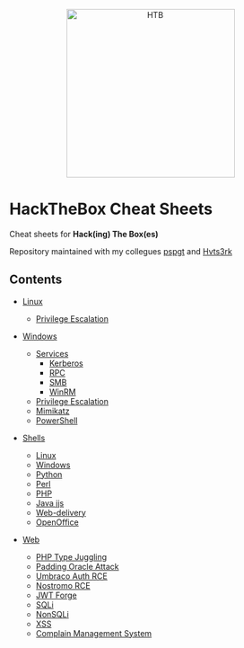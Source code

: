 <p align="center">
  <img src="https://github.com/lorenzoinvidia/HTB-CheatSheets/blob/master/src/htb.png" alt="HTB" width="300" />
</p>

# HackTheBox Cheat Sheets
Cheat sheets for **Hack(ing) The Box(es)**

Repository maintained with my collegues [pspgt](https://github.com/pspgt) and [Hvts3rk](https://github.com/Hvts3rk)


## Contents

- [Linux](https://github.com/lorenzoinvidia/HackTheBox-CheatSheets/wiki/Linux)
    * [Privilege Escalation](https://github.com/lorenzoinvidia/HackTheBox-CheatSheets/wiki/Linux#Privilege-Escalation)
    
- [Windows](https://github.com/lorenzoinvidia/HackTheBox-CheatSheets/wiki/Windows)
    * [Services](https://github.com/lorenzoinvidia/HackTheBox-CheatSheets/wiki/Windows#Services)
        * [Kerberos](https://github.com/lorenzoinvidia/HackTheBox-CheatSheets/wiki/Windows#Kerberos)
        * [RPC](https://github.com/lorenzoinvidia/HackTheBox-CheatSheets/wiki/Windows#RPC)
        * [SMB](https://github.com/lorenzoinvidia/HackTheBox-CheatSheets/wiki/Windows#SMB)
        * [WinRM](https://github.com/lorenzoinvidia/HackTheBox-CheatSheets/wiki/Windows#WinRM)
    * [Privilege Escalation](https://github.com/lorenzoinvidia/HackTheBox-CheatSheets/wiki/Windows#Privilege-Escalation)
    * [Mimikatz](https://github.com/lorenzoinvidia/HackTheBox-CheatSheets/wiki/Windows#Mimikatz)
    * [PowerShell](https://github.com/lorenzoinvidia/HackTheBox-CheatSheets/wiki/Windows#PowerShell)
    
* [Shells](https://github.com/lorenzoinvidia/HackTheBox-CheatSheets/wiki/Shells)
    * [Linux](https://github.com/lorenzoinvidia/HackTheBox-CheatSheets/wiki/Shells#Linux)
    * [Windows](https://github.com/lorenzoinvidia/HackTheBox-CheatSheets/wiki/Shells#Windows)
    * [Python](https://github.com/lorenzoinvidia/HackTheBox-CheatSheets/wiki/Shells#Python)
    * [Perl](https://github.com/lorenzoinvidia/HackTheBox-CheatSheets/wiki/Shells#Perl)
    * [PHP](https://github.com/lorenzoinvidia/HackTheBox-CheatSheets/wiki/Shells#PHP)
    * [Java jjs](https://github.com/lorenzoinvidia/HackTheBox-CheatSheets/wiki/Shells#Java-jjs)
    * [Web-delivery](https://github.com/lorenzoinvidia/HackTheBox-CheatSheets/wiki/Shells#Web-delivery)
    * [OpenOffice](https://github.com/lorenzoinvidia/HackTheBox-CheatSheets/wiki/Shells#OpenOffice)
    
* [Web](https://github.com/lorenzoinvidia/HackTheBox-CheatSheets/wiki/Web)
    * [PHP Type Juggling](https://github.com/lorenzoinvidia/HackTheBox-CheatSheets/wiki/Web#PHP-Type-Juggling)
    * [Padding Oracle Attack](https://github.com/lorenzoinvidia/HackTheBox-CheatSheets/wiki/Web#Padding-Oracle-Attack)
    * [Umbraco Auth RCE](https://github.com/lorenzoinvidia/HackTheBox-CheatSheets/wiki/Web#Umbraco-Auth-RCE)
    * [Nostromo RCE](https://github.com/lorenzoinvidia/HackTheBox-CheatSheets/wiki/Web#Nostromo-RCE)
    * [JWT Forge](https://github.com/lorenzoinvidia/HackTheBox-CheatSheets/wiki/Web#JWT-Forge)
    * [SQLi](https://github.com/lorenzoinvidia/HackTheBox-CheatSheets/wiki/SQLi)
    * [NonSQLi](https://github.com/lorenzoinvidia/HackTheBox-CheatSheets/wiki/Web#NonSQLi)   
    * [XSS](https://github.com/lorenzoinvidia/HackTheBox-CheatSheets/wiki/XSS)
    * [Complain Management System](https://github.com/lorenzoinvidia/HackTheBox-CheatSheets/wiki/Web#Complain-Management-System)
